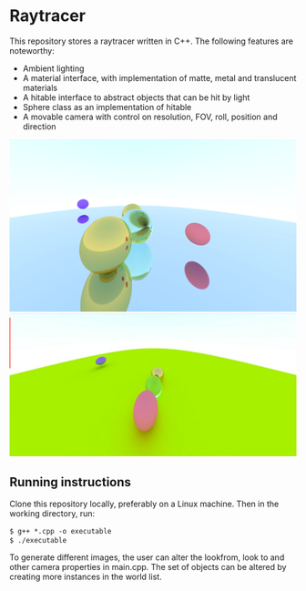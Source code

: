 # Raytracer
This repository stores a raytracer written in C++. The following features are noteworthy:
* Ambient lighting
* A material interface, with implementation of matte, metal and translucent materials
* A hitable interface to abstract objects that can be hit by light
* Sphere class as an implementation of hitable
* A movable camera with control on resolution, FOV, roll, position and direction

<img src="images/sample.png"> 
<img src="images/sample3.jpg">

## Running instructions 
Clone this repository locally, preferably on a Linux machine.
Then in the working directory, run:
```
$ g++ *.cpp -o executable
$ ./executable
```
To generate different images, the user can alter the lookfrom, look to and other
camera properties in main.cpp. The set of objects can be altered by creating more instances
in the world list.

